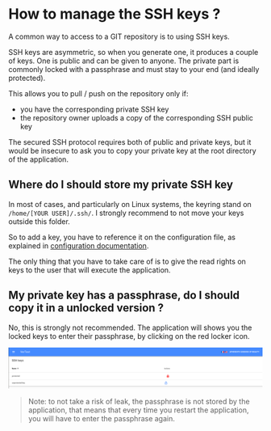 # How to manage the SSH keys ?

A common way to access to a GIT repository is to using SSH keys.

SSH keys are asymmetric, so when you generate one, it produces a couple of keys. One is public and can be
given to anyone. The private part is commonly locked with a passphrase and must stay to your end (and ideally
protected).

This allows you to pull / push 
on the repository only if:

* you have the corresponding private SSH key
* the repository owner uploads a copy of the corresponding SSH public key

The secured SSH protocol requires both of public and private keys, but it would be insecure to ask you to copy
your private key at the root directory of the application.

## Where do I should store my private SSH key

In most of cases, and particularly on Linux systems, the keyring stand on `/home/[YOUR USER]/.ssh/`. I strongly
recommend to not move your keys outside this folder.

So to add a key, you have to reference it on the configuration file, as explained 
in [configuration documentation](configuration.md).

The only thing that you have to take care of is to give the read rights on keys to the user that will execute the
application.

## My private key has a passphrase, do I should copy it in a unlocked version ?

No, this is strongly not recommended. The application will shows you the locked keys to enter their
passphrase, by clicking on the red locker icon.

![ssh keys screen](../assets/ssh-keys-en.png)

> Note: to not take a risk of leak, the passphrase is not stored by the application, that means
> that every time you restart the application, you will have to enter the passphrase again.
